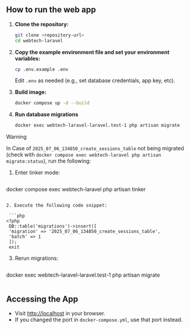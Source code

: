 ## How to run the web app

1. **Clone the repository:**

   ```bash
   git clone <repository-url>
   cd webtech-laravel
   ```

2. **Copy the example environment file and set your environment variables:**

   ```bash
   cp .env.example .env
   ```

   Edit `.env` as needed (e.g., set database credentials, app key, etc).

3. **Build image:**

   ```bash
   docker compose up -d --build
   ```

4. **Run database migrations**

   ```bash
   docker exec webtech-laravel-laravel.test-1 php artisan migrate  
   ```

> [!WARNING] 
> 
>In Case of `2025_07_06_134850_create_sessions_table` not being migrated (check with `docker compose exec webtech-laravel php artisan migrate:status`), run the following:
>1. Enter tinker mode:
>    
>    ```bash
>   docker compose exec webtech-laravel php artisan tinker
>   ```
>   
>2. Execute the following code snippet:
>
>    ```php
>   <?php
>    DB::table('migrations')->insert([
>    'migration' => '2025_07_06_134850_create_sessions_table',
>    'batch' => 1
>    ]);
>    exit
>   ```
>   
>3. Rerun migrations:
>
>    ```bash
>   docker exec webtech-laravel-laravel.test-1 php artisan migrate  
>   ```


## Accessing the App

- Visit [http://localhost](http://localhost) in your browser.
- If you changed the port in `docker-compose.yml`, use that port instead.
